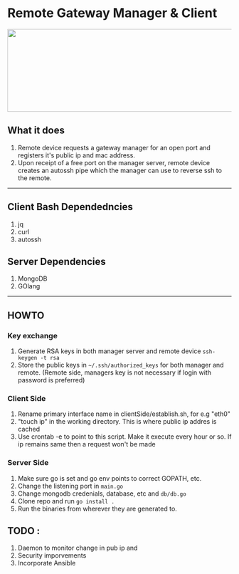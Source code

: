 
# Remote Gateway Manager & Client

<p align="center">
<img width="531" height="186" src="https://github.com/RakshitAdmar/gwCfgServer/blob/master/docs/RemoteGatewayManager.png">
</p>

## What it does 
1. Remote device  requests a gateway manager for an open port and registers it's public ip and mac address. 
2. Upon receipt of a free port on the manager server, remote device creates an autossh pipe which the manager can use to reverse ssh to the remote.

---

## Client Bash Dependedncies 
1. jq
2. curl
3. autossh

## Server Dependencies 
1. MongoDB
2. GOlang

---

## HOWTO

### Key exchange
1. Generate RSA keys in both manager server and remote device `ssh-keygen -t rsa`
2. Store the public keys in `~/.ssh/authorized_keys` for both manager and remote. (Remote side, managers key is not necessary if login with password is preferred)

### Client Side
1. Rename primary interface name in clientSide/establish.sh, for e.g "eth0"
2. "touch ip" in the working directory. This is where public ip addres is cached
3. Use crontab -e to point to this script. Make it execute every hour or so. If ip remains same then a request won't be made


### Server Side

1. Make sure go is set and go env points to correct GOPATH, etc.
2. Change the listening port in `main.go`
3. Change mongodb credenials, database, etc and `db/db.go`
4. Clone repo and run `go install . `
5. Run the binaries from wherever they are generated to. 

## TODO :

1. Daemon to monitor change in pub ip and 
2. Security imporvements
3. Incorporate Ansible
